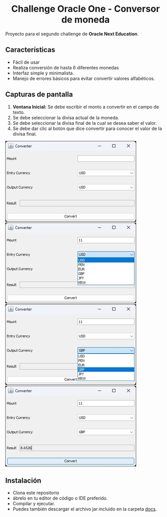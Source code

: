 <h1 align="center"> Challenge Oracle One - Conversor de moneda </h1>

Proyecto para el segundo challenge de **Oracle Next Education**.

## Características

- Fácil de usar
- Realiza conversión de hasta 6 diferentes monedas
- Interfaz simple y minimalista.
- Manejo de errores básicos para evitar convertir valores alfabéticos.

## Capturas de pantalla

1. **Ventana Inicial:** Se debe escribir el monto a convertir en el campo de texto.
2. Se debe seleccionar la divisa actual de la moneda.
3. Se debe seleccionar la divisa final de la cual se desea saber el valor.
4. Se debe dar clic al botón que dice convertir para conocer el valor de la divisa final.

![First view](docs/Result.jpg)
![First view](docs/Result1.jpg)
![First view](docs/Result2.jpg)
![First view](docs/Result3.jpg)

## Instalación

- Clona este repositorio
- ábrelo en tu editor de código o IDE preferido.
- Compilar y ejecutar.
- Puedes también descargar el archivo jar incluido en la carpeta [docs](docs/AluraConverter.jar).

